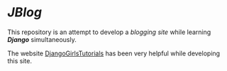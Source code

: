 # *JBlog*

This repository is an attempt to develop a *blogging site* while learning ***Django*** simultaneously.

The website [DjangoGirlsTutorials](http://tutorial.djangogirls.org) has been very helpful while developing this site.
